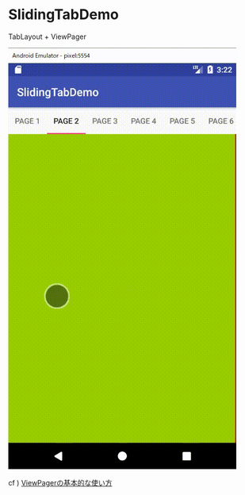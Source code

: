 # SlidingTabDemo

TabLayout + ViewPager

![](capture.gif)

cf ) [ViewPagerの基本的な使い方](https://qiita.com/Yuki_Yamada/items/50e45252cfdf76731811)